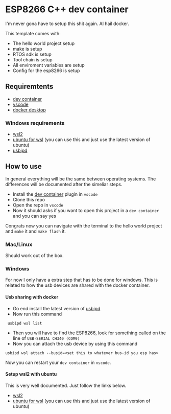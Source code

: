 # ESP8266 C++ dev container

I'm never gona have to setup this shit again. Al hail docker.

This template comes with:
- The hello world project setup
- make is setup
- RTOS sdk is setup
- Tool chain is setup
- All enviroment variables are setup
- Config for the esp8266 is setup

## Requiremtents

- [dev container](https://marketplace.visualstudio.com/items?itemName=ms-vscode-remote.remote-containers)
- [vscode](https://code.visualstudio.com/)
- [docker desktop](https://www.docker.com/products/docker-desktop/)

### Windows requirements

- [wsl2](https://learn.microsoft.com/en-us/windows/wsl/install)
- [ubuntu for wsl](https://linuxhint.com/install_ubuntu_windows_10_wsl/) (you can use this and just use the latest version of ubuntu)
- [usbipd](https://github.com/dorssel/usbipd-win/releases/tag/v2.4.1)


## How to use

In general everything will be the same between operating systems. The differences will be documented after the simeliar steps.

- Install the [dev container](https://marketplace.visualstudio.com/items?itemName=ms-vscode-remote.remote-containers) plugin in `vscode`
- Clone this repo
- Open the repo in `vscode`
- Now it should asks if you want to open this project in a `dev container` and you can say yes

Congrats now you can navigate with the terminal to the hello world project and `make` it and `make flash` it.

### Mac/Linux

Should work out of the box.

### Windows

For now I only have a extra step that has to be done for windows. This is related to how the usb devices are shared with the docker container.

#### Usb sharing with docker

- Go end install the latest version of [usbipd](https://github.com/dorssel/usbipd-win/releases/tag/v2.4.1)
- Now run this command

```
 usbipd wsl list
 ```

 - Then you will have to find the ESP8266, look for something called on the line of `USB-SERIAL CH340 (COM9)`
 - Now you can attach the usb device by using this command

 ```
 usbipd wsl attach --busid=<set this to whatever bus-id you esp has>
 ```

Now you can restart your `dev container` in `vscode`.


#### Setup wsl2 with ubuntu

This is very well documented. Just follow the links below.

- [wsl2](https://learn.microsoft.com/en-us/windows/wsl/install)
- [ubuntu for wsl](https://linuxhint.com/install_ubuntu_windows_10_wsl/) (you can use this and just use the latest version of ubuntu)
